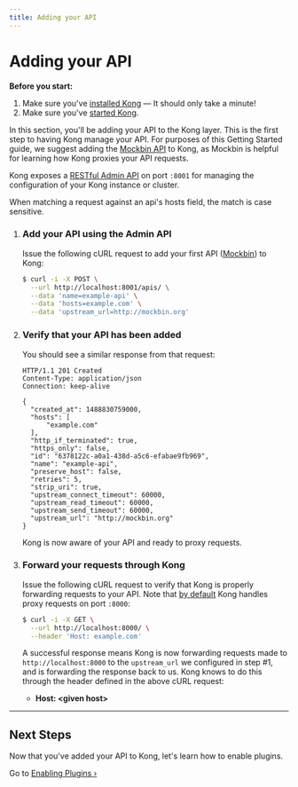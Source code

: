 ```yaml
---
title: Adding your API
---
```


# Adding your API

<div class="alert alert-warning">
  <strong>Before you start:</strong>
  <ol>
    <li>Make sure you've <a href="https://konghq.com/install/">installed Kong</a> &mdash; It should only take a minute!</li>
    <li>Make sure you've <a href="/{{page.kong_version}}/getting-started/quickstart">started Kong</a>.</li>
  </ol>
</div>

In this section, you'll be adding your API to the Kong layer. This is the first
step to having Kong manage your API. For purposes of this Getting Started
guide, we suggest adding the [Mockbin API][mockbin] to Kong, as Mockbin is
helpful for learning how Kong proxies your API requests.

Kong exposes a [RESTful Admin API][API] on port `:8001` for managing the
configuration of your Kong instance or cluster.

When matching a request against an api's hosts field, the match is case sensitive.

1. ### Add your API using the Admin API

    Issue the following cURL request to add your first API ([Mockbin][mockbin])
    to Kong:

    ```bash
    $ curl -i -X POST \
      --url http://localhost:8001/apis/ \
      --data 'name=example-api' \
      --data 'hosts=example.com' \
      --data 'upstream_url=http://mockbin.org'
    ```

2. ### Verify that your API has been added

    You should see a similar response from that request:

    ```http
    HTTP/1.1 201 Created
    Content-Type: application/json
    Connection: keep-alive

    {
      "created_at": 1488830759000,
      "hosts": [
          "example.com"
      ],
      "http_if_terminated": true,
      "https_only": false,
      "id": "6378122c-a0a1-438d-a5c6-efabae9fb969",
      "name": "example-api",
      "preserve_host": false,
      "retries": 5,
      "strip_uri": true,
      "upstream_connect_timeout": 60000,
      "upstream_read_timeout": 60000,
      "upstream_send_timeout": 60000,
      "upstream_url": "http://mockbin.org"
    }
    ```

    Kong is now aware of your API and ready to proxy requests.

3. ### Forward your requests through Kong

    Issue the following cURL request to verify that Kong is properly forwarding
    requests to your API. Note that [by default][proxy-port] Kong handles proxy
    requests on port `:8000`:

    ```bash
    $ curl -i -X GET \
      --url http://localhost:8000/ \
      --header 'Host: example.com'
    ```

    A successful response means Kong is now forwarding requests made to
    `http://localhost:8000` to the `upstream_url` we configured in step #1,
    and is forwarding the response back to us. Kong knows to do this through
    the header defined in the above cURL request:

    <ul>
      <li><strong>Host: &lt;given host></strong></li>
    </ul>

<hr>

## Next Steps

Now that you've added your API to Kong, let's learn how to enable plugins.

Go to [Enabling Plugins &rsaquo;][enabling-plugins]

[API]: /{{page.kong_version}}/admin-api
[enabling-plugins]: /{{page.kong_version}}/getting-started/enabling-plugins
[proxy-port]: /{{page.kong_version}}/configuration/#nginx-section
[mockbin]: https://mockbin.com/
